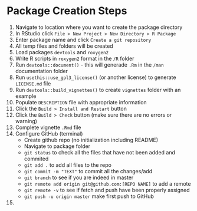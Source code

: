 # Package Creation Steps
1. Navigate to location where you want to create the package directory
2. In RStudio click `File > New Project > New Directory > R Package`
3. Enter package name and click `Create a git repository`
4. All temp files and folders will be created
5. Load packages `devtools` and `roxygen2`
6. Write R scripts in `roxygen2` format in the `/R` folder
7. Run `devtools::document()` - this will generade `.Rm` in the `/man` documentation folder
8. Run `usethis::use_gpl3_license()` (or another license) to generate `LICENSE.md` file
9. Run `devtools::build_vignettes()` to create `vignettes` folder with an example
10. Populate `DESCRIPTION` file with appropriate information
11. Click the `Build > Install and Restart` button
12. Click the `Build > Check` button (make sure there are no errors or warning)
13. Complete vignette `.Rmd` file
14. Configure GitHub (terminal)
    * Create github repo (no initialization including README)
    * Navigate to package folder
    * `git status` to check all the files that have not been added and commited
    * `git add .` to add all files to the repo
    * `git commit -m "TEXT"` to commit all the changes/add
    * `git branch` to see if you are indeed in master
    * `git remote add origin git@github.com:[REPO NAME]` to add a remote
    * `git remote -v` to see if fetch and push have been properly assigned
    * `git push -u origin master` make first push to GitHub
15.
